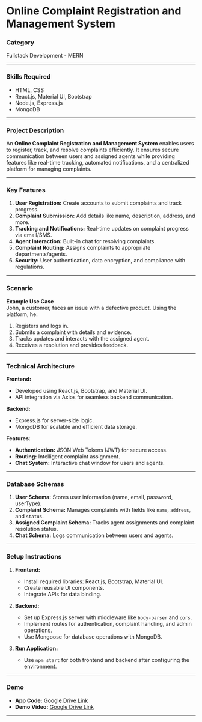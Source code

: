 # Online Complaint Registration and Management System  

### **Category**  
Fullstack Development - MERN  

---

### **Skills Required**  
- HTML, CSS  
- React.js, Material UI, Bootstrap  
- Node.js, Express.js  
- MongoDB  

---

### **Project Description**  
An **Online Complaint Registration and Management System** enables users to register, track, and resolve complaints efficiently. It ensures secure communication between users and assigned agents while providing features like real-time tracking, automated notifications, and a centralized platform for managing complaints.  

---

### **Key Features**  
1. **User Registration:** Create accounts to submit complaints and track progress.  
2. **Complaint Submission:** Add details like name, description, address, and more.  
3. **Tracking and Notifications:** Real-time updates on complaint progress via email/SMS.  
4. **Agent Interaction:** Built-in chat for resolving complaints.  
5. **Complaint Routing:** Assigns complaints to appropriate departments/agents.  
6. **Security:** User authentication, data encryption, and compliance with regulations.  

---

### **Scenario**  
**Example Use Case**  
John, a customer, faces an issue with a defective product. Using the platform, he:  
1. Registers and logs in.  
2. Submits a complaint with details and evidence.  
3. Tracks updates and interacts with the assigned agent.  
4. Receives a resolution and provides feedback.  

---

### **Technical Architecture**  
**Frontend:**  
- Developed using React.js, Bootstrap, and Material UI.  
- API integration via Axios for seamless backend communication.  

**Backend:**  
- Express.js for server-side logic.  
- MongoDB for scalable and efficient data storage.  

**Features:**  
- **Authentication:** JSON Web Tokens (JWT) for secure access.  
- **Routing:** Intelligent complaint assignment.  
- **Chat System:** Interactive chat window for users and agents.  

---

### **Database Schemas**  
1. **User Schema:** Stores user information (name, email, password, userType).  
2. **Complaint Schema:** Manages complaints with fields like `name`, `address`, and `status`.  
3. **Assigned Complaint Schema:** Tracks agent assignments and complaint resolution status.  
4. **Chat Schema:** Logs communication between users and agents.  

---

### **Setup Instructions**  
1. **Frontend:**  
   - Install required libraries: React.js, Bootstrap, Material UI.  
   - Create reusable UI components.  
   - Integrate APIs for data binding.  

2. **Backend:**  
   - Set up Express.js server with middleware like `body-parser` and `cors`.  
   - Implement routes for authentication, complaint handling, and admin operations.  
   - Use Mongoose for database operations with MongoDB.  

3. **Run Application:**  
   - Use `npm start` for both frontend and backend after configuring the environment.  

---

### **Demo**  
- **App Code:** [Google Drive Link](https://drive.google.com/drive/folders/1uGwb-keRJCab88xNFCD4EoXzZsDChZe3)  
- **Demo Video:** [Google Drive Link](https://drive.google.com/drive/folders/1uGwb-keRJCab88xNFCD4EoXzZsDChZe3)  

---
